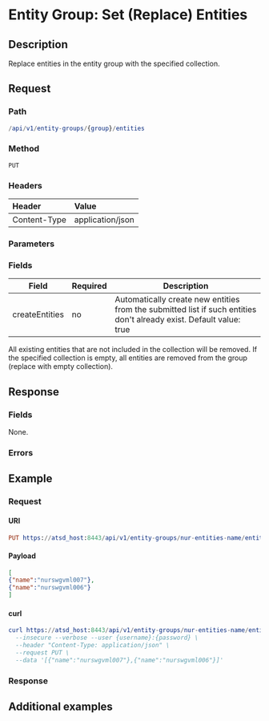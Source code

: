 # Entity Group: Set (Replace) Entities

## Description

Replace entities in the entity group with the specified collection.

## Request

### Path

```elm
/api/v1/entity-groups/{group}/entities
```

### Method

```
PUT
```

### Headers

|**Header**|**Value**|
|:---|:---|
| Content-Type | application/json |

### Parameters

### Fields

| **Field**  | **Required** | **Description**                                                                                |
|----------------|--------------|------------------------------------------------------------------------------------------------|
| createEntities | no       | Automatically create new entities from the submitted list if such entities don't already exist. Default value: true|

<aside class="notice">
All existing entities that are not included in the collection will be removed.
If the specified collection is empty, all entities are removed from the group (replace with empty collection).
</aside>

## Response

### Fields

None.

### Errors

## Example

### Request

#### URI

```elm
PUT https://atsd_host:8443/api/v1/entity-groups/nur-entities-name/entities
```

#### Payload

```json
[
{"name":"nurswgvml007"},
{"name":"nurswgvml006"}
]
```

#### curl

```elm
curl https://atsd_host:8443/api/v1/entity-groups/nur-entities-name/entities \
  --insecure --verbose --user {username}:{password} \
  --header "Content-Type: application/json" \
  --request PUT \
  --data '[{"name":"nurswgvml007"},{"name":"nurswgvml006"}]'
  ```
### Response

## Additional examples


